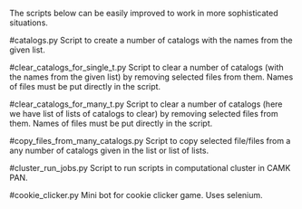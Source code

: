 The scripts below can be easily improved to work in more sophisticated situations.

#catalogs.py
Script to create a number of catalogs with the names from the given list.

#clear_catalogs_for_single_t.py
Script to clear a number of catalogs (with the names from the given list) by removing selected files from them.
Names of files must be put directly in the script.

#clear_catalogs_for_many_t.py
Script to clear a number of catalogs (here we have list of lists of catalogs to clear) by removing selected files from them.
Names of files must be put directly in the script.

#copy_files_from_many_catalogs.py
Script to copy selected file/files from a any number of catalogs given in the list or list of lists.

#cluster_run_jobs.py
Script to run scripts in computational cluster in CAMK PAN.

#cookie_clicker.py
Mini bot for cookie clicker game. Uses selenium.
